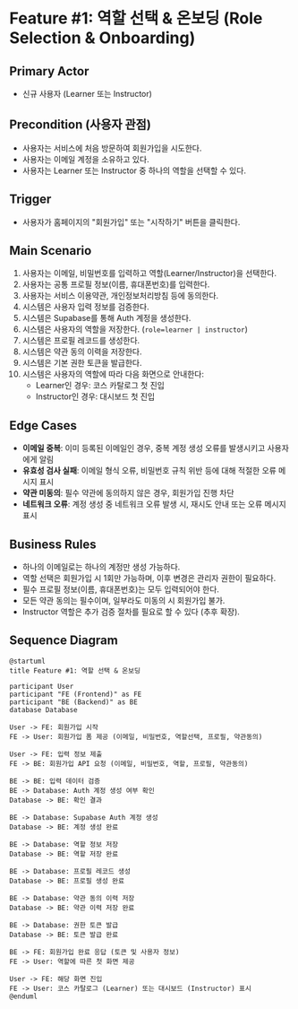 # Feature #1: 역할 선택 & 온보딩 (Role Selection & Onboarding)

## Primary Actor
- 신규 사용자 (Learner 또는 Instructor)

## Precondition (사용자 관점)
- 사용자는 서비스에 처음 방문하여 회원가입을 시도한다.
- 사용자는 이메일 계정을 소유하고 있다.
- 사용자는 Learner 또는 Instructor 중 하나의 역할을 선택할 수 있다.

## Trigger
- 사용자가 홈페이지의 "회원가입" 또는 "시작하기" 버튼을 클릭한다.

## Main Scenario
1. 사용자는 이메일, 비밀번호를 입력하고 역할(Learner/Instructor)을 선택한다.
2. 사용자는 공통 프로필 정보(이름, 휴대폰번호)를 입력한다.
3. 사용자는 서비스 이용약관, 개인정보처리방침 등에 동의한다.
4. 시스템은 사용자 입력 정보를 검증한다.
5. 시스템은 Supabase를 통해 Auth 계정을 생성한다.
6. 시스템은 사용자의 역할을 저장한다. (`role=learner | instructor`)
7. 시스템은 프로필 레코드를 생성한다.
8. 시스템은 약관 동의 이력을 저장한다.
9. 시스템은 기본 권한 토큰을 발급한다.
10. 시스템은 사용자의 역할에 따라 다음 화면으로 안내한다:
    - Learner인 경우: 코스 카탈로그 첫 진입
    - Instructor인 경우: 대시보드 첫 진입

## Edge Cases
- **이메일 중복**: 이미 등록된 이메일인 경우, 중복 계정 생성 오류를 발생시키고 사용자에게 알림
- **유효성 검사 실패**: 이메일 형식 오류, 비밀번호 규칙 위반 등에 대해 적절한 오류 메시지 표시
- **약관 미동의**: 필수 약관에 동의하지 않은 경우, 회원가입 진행 차단
- **네트워크 오류**: 계정 생성 중 네트워크 오류 발생 시, 재시도 안내 또는 오류 메시지 표시

## Business Rules
- 하나의 이메일로는 하나의 계정만 생성 가능하다.
- 역할 선택은 회원가입 시 1회만 가능하며, 이후 변경은 관리자 권한이 필요하다.
- 필수 프로필 정보(이름, 휴대폰번호)는 모두 입력되어야 한다.
- 모든 약관 동의는 필수이며, 일부라도 미동의 시 회원가입 불가.
- Instructor 역할은 추가 검증 절차를 필요로 할 수 있다 (추후 확장).

## Sequence Diagram

```plantuml
@startuml
title Feature #1: 역할 선택 & 온보딩

participant User
participant "FE (Frontend)" as FE
participant "BE (Backend)" as BE
database Database

User -> FE: 회원가입 시작
FE -> User: 회원가입 폼 제공 (이메일, 비밀번호, 역할선택, 프로필, 약관동의)

User -> FE: 입력 정보 제출
FE -> BE: 회원가입 API 요청 (이메일, 비밀번호, 역할, 프로필, 약관동의)

BE -> BE: 입력 데이터 검증
BE -> Database: Auth 계정 생성 여부 확인
Database -> BE: 확인 결과

BE -> Database: Supabase Auth 계정 생성
Database -> BE: 계정 생성 완료

BE -> Database: 역할 정보 저장
Database -> BE: 역할 저장 완료

BE -> Database: 프로필 레코드 생성
Database -> BE: 프로필 생성 완료

BE -> Database: 약관 동의 이력 저장
Database -> BE: 약관 이력 저장 완료

BE -> Database: 권한 토큰 발급
Database -> BE: 토큰 발급 완료

BE -> FE: 회원가입 완료 응답 (토큰 및 사용자 정보)
FE -> User: 역할에 따른 첫 화면 제공

User -> FE: 해당 화면 진입
FE -> User: 코스 카탈로그 (Learner) 또는 대시보드 (Instructor) 표시
@enduml
```